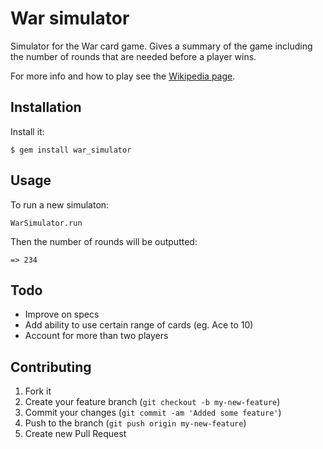 # War simulator

Simulator for the War card game. Gives a summary of the game
including the number of rounds that are needed before a player
wins.

For more info and how to play see the
[Wikipedia page]("http://en.wikipedia.org/wiki/War_(card_game)").

## Installation

Install it:

    $ gem install war_simulator

## Usage

To run a new simulaton:

    WarSimulator.run

Then the number of rounds will be outputted:

    => 234

## Todo

- Improve on specs
- Add ability to use certain range of cards (eg. Ace to 10)
- Account for more than two players

## Contributing

1. Fork it
2. Create your feature branch (`git checkout -b my-new-feature`)
3. Commit your changes (`git commit -am 'Added some feature'`)
4. Push to the branch (`git push origin my-new-feature`)
5. Create new Pull Request
